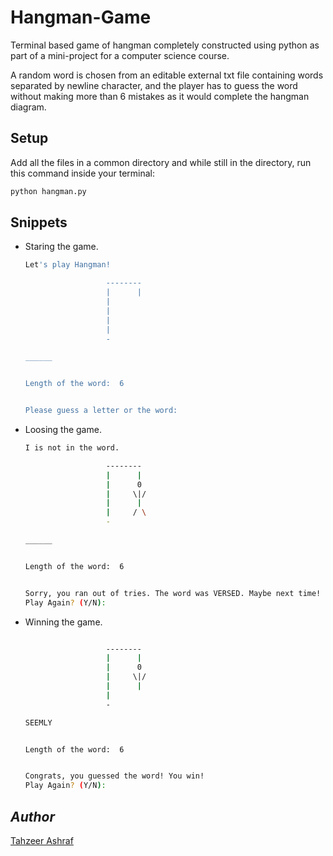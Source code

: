 # Hangman-Game

Terminal based game of hangman completely constructed using python as part of a mini-project for a computer science course.

A random word is chosen from an editable external txt file containing words separated by newline character, and the player has to guess the word without making more than 6 mistakes as it would complete the hangman diagram.

## Setup
Add all the files in a common directory and while still in the directory, run this command inside your terminal:
```bash
python hangman.py
```

## Snippets

- Staring the game.

  ```bash
  Let's play Hangman!

                    --------       
                    |      |       
                    |
                    |
                    |
                    |
                    -

  ______


  Length of the word:  6


  Please guess a letter or the word: 
  ```

- Loosing the game.

  ```bash
  I is not in the word.

                    --------
                    |      |
                    |      0
                    |     \|/
                    |      |
                    |     / \
                    -

  ______


  Length of the word:  6


  Sorry, you ran out of tries. The word was VERSED. Maybe next time!
  Play Again? (Y/N):
  ```
  
- Winning the game.

  ```bash
  
                    --------
                    |      |
                    |      0
                    |     \|/
                    |      |
                    |
                    -

  SEEMLY


  Length of the word:  6


  Congrats, you guessed the word! You win!
  Play Again? (Y/N):
  ```
  
## *Author*

[Tahzeer Ashraf](https://github.com/tahzeer)
